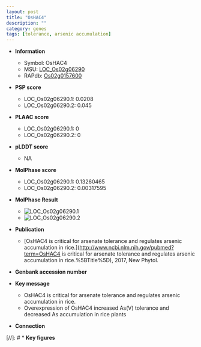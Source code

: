 ```yaml
---
layout: post
title: "OsHAC4"
description: ""
category: genes
tags: [tolerance, arsenic accumulation]
---
```


* **Information**  
    + Symbol: OsHAC4  
    + MSU: [LOC_Os02g06290](http://rice.plantbiology.msu.edu/cgi-bin/ORF_infopage.cgi?orf=LOC_Os02g06290)  
    + RAPdb: [Os02g0157600](http://rapdb.dna.affrc.go.jp/viewer/gbrowse_details/irgsp1?name=Os02g0157600)  

* **PSP score**  
    + LOC_Os02g06290.1: 0.0208 
    + LOC_Os02g06290.2: 0.045 

* **PLAAC score**  
    + LOC_Os02g06290.1: 0 
    + LOC_Os02g06290.2: 0 

* **pLDDT score**
    + NA


* **MolPhase score**
    + LOC_Os02g06290.1: 0.13260465
    + LOC_Os02g06290.2: 0.00317595

* **MolPhase Result**
    + ![LOC_Os02g06290.1](https://304243504.github.io/Pictures/LOC_Os02g/LOC_Os02g06290.1.png)
    + ![LOC_Os02g06290.2](https://304243504.github.io/Pictures/LOC_Os02g/LOC_Os02g06290.2.png)

* **Publication**  
    + [OsHAC4 is critical for arsenate tolerance and regulates arsenic accumulation in rice.](http://www.ncbi.nlm.nih.gov/pubmed?term=OsHAC4 is critical for arsenate tolerance and regulates arsenic accumulation in rice.%5BTitle%5D), 2017, New Phytol.

* **Genbank accession number**  

* **Key message**  
    + OsHAC4 is critical for arsenate tolerance and regulates arsenic accumulation in rice.
    + Overexpression of OsHAC4 increased As(V) tolerance and decreased As accumulation in rice plants

* **Connection**  

[//]: # * **Key figures**  


